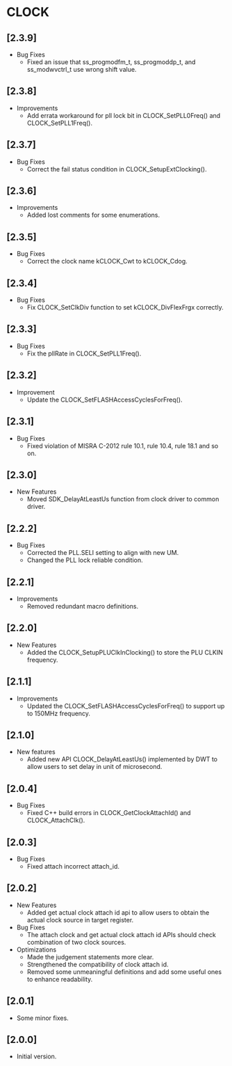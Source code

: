 # CLOCK

## [2.3.9]

- Bug Fixes
  - Fixed an issue that ss_progmodfm_t, ss_progmoddp_t, and ss_modwvctrl_t use wrong shift value.

## [2.3.8]

- Improvements
  - Add errata workaround for pll lock bit in CLOCK_SetPLL0Freq() and CLOCK_SetPLL1Freq().

## [2.3.7]

- Bug Fixes
  - Correct the fail status condition in CLOCK_SetupExtClocking().

## [2.3.6]

- Improvements
  - Added lost comments for some enumerations.

## [2.3.5]

- Bug Fixes
  - Correct the clock name kCLOCK_Cwt to kCLOCK_Cdog.

## [2.3.4]

- Bug Fixes
  - Fix CLOCK_SetClkDiv function to set kCLOCK_DivFlexFrgx correctly.

## [2.3.3]

- Bug Fixes
  - Fix the pllRate in CLOCK_SetPLL1Freq().

## [2.3.2]

- Improvement
  - Update the CLOCK_SetFLASHAccessCyclesForFreq().

## [2.3.1]

- Bug Fixes
  - Fixed violation of MISRA C-2012 rule 10.1, rule 10.4, rule 18.1 and so on.

## [2.3.0]

- New Features
  - Moved SDK_DelayAtLeastUs function from clock driver to common driver.

## [2.2.2]

- Bug Fixes
  - Corrected the PLL.SELI setting to align with new UM.
  - Changed the PLL lock reliable condition.

## [2.2.1]

- Improvements
  - Removed redundant macro definitions.

## [2.2.0]

- New Features
  - Added the CLOCK_SetupPLUClkInClocking() to store the PLU CLKIN frequency.

## [2.1.1]

- Improvements
  - Updated the CLOCK_SetFLASHAccessCyclesForFreq() to support up to 150MHz frequency.

## [2.1.0]

- New features
  - Added new API CLOCK_DelayAtLeastUs() implemented by DWT to allow users to set delay in unit of microsecond.

## [2.0.4]

- Bug Fixes
  - Fixed C++ build errors in CLOCK_GetClockAttachId() and CLOCK_AttachClk().

## [2.0.3]

- Bug Fixes
  - Fixed attach incorrect attach_id.

## [2.0.2]

- New Features
  - Added get actual clock attach id api to allow users to obtain the actual
    clock source in target register.
- Bug Fixes
  - The attach clock and get actual clock attach id APIs should check
    combination of two clock sources.
- Optimizations
  - Made the judgement statements more clear.
  - Strengthened the compatibility of clock attach id.
  - Removed some unmeaningful definitions and add some useful ones to
    enhance readability.

## [2.0.1]

- Some minor fixes.

## [2.0.0]

- Initial version.
